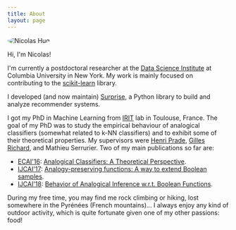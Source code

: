 ```yaml
---
title: About
layout: page
---
```


<img style="border-radius:100%" alt="Nicolas Hug" src="{{ site.url }}/assets/images/nico.jpg">

Hi, I'm Nicolas! 

I'm currently a postdoctoral researcher at the [Data Science
Institute](https://datascience.columbia.edu/) at Columbia University in New
York. My work is mainly focused on contributing to the
[scikit-learn](http://scikit-learn.org/) library.

I developed (and now maintain) [Surprise](http://surpriselib.com), a Python
library to build and analyze recommender systems.

I got my PhD in Machine Learning from <a
href="https://www.irit.fr/?lang=en">IRIT</a> lab in Toulouse, France.  The goal
of my PhD was to study the empirical behaviour of analogical classifiers
(somewhat related to k-NN classifiers) and to exhibit some of their theoretical
properties. My supervisors were [Henri
Prade](https://www.irit.fr/~Henri.Prade/), [Gilles
Richard](https://www.irit.fr/~Gilles.Richard/), and Mathieu Serrurier. Two of
my main publications so far are:
- [ECAI'16](http://www.ecai2016.org/): [Analogical Classifiers: A Theoretical
  Perspective](http://ebooks.iospress.com/volumearticle/44815).
- [IJCAI'17](http://ijcai-17.org): [Analogy-preserving functions: A way to
  extend Boolean samples](https://www.ijcai.org/proceedings/2017/218).
- [IJCAI'18](http://www.ijcai-18.org/): [Behavior of Analogical Inference
  w.r.t.  Boolean Functions](https://www.ijcai.org/proceedings/2018/284).

During my free time, you may find me rock climbing or hiking, lost somewhere in
the Pyrénées (French mountains)... I always enjoy any kind of outdoor activity,
which is quite fortunate given one of my other passions: food!
